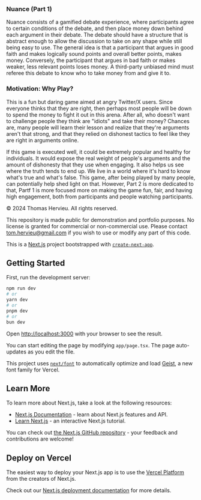 ### Nuance (Part 1)

Nuance consists of a gamified debate experience, where participants agree to certain conditions of the debate, and then place money down behind each argument in their debate. The debate should have a structure that is abstract enough to allow the discussion to take on any shape while still being easy to use. The general idea is that a participant that argues in good faith and makes logically sound points and overall better points, makes money. Conversely, the participant that argues in bad faith or makes weaker, less relevant points loses money. A third-party unbiased mind must referee this debate to know who to take money from and give it to.

### Motivation: Why Play?

This is a fun but daring game aimed at angry Twitter/X users. Since everyone thinks that they are right, then perhaps most people will be down to spend the money to fight it out in this arena. After all, who doesn't want to challenge people they think are "idiots" and take their money? Chances are, many people will learn their lesson and realize that they're arguments aren't that strong, and that they relied on dishonest tactics to feel like they are right in arguments online.

If this game is executed well, it could be extremely popular and healthy for individuals. It would expose the real weight of people's arguments and the amount of dishonesty that they use when engaging. It also helps us see where the truth tends to end up. We live in a world where it's hard to know what's true and what's false. This game, after being played by many people, can potentially help shed light on that. However, Part 2 is more dedicated to that, Partf 1 is more focused more on making the game fun, fair, and having high engagement, both from participants and people watching participants.

© 2024 Thomas Hervieu. All rights reserved.

This repository is made public for demonstration and portfolio purposes.
No license is granted for commercial or non-commercial use. Please contact
tom.hervieu@gmail.com if you wish to use or modify any part of this code.

This is a [Next.js](https://nextjs.org) project bootstrapped with [`create-next-app`](https://nextjs.org/docs/app/api-reference/cli/create-next-app).

## Getting Started

First, run the development server:

```bash
npm run dev
# or
yarn dev
# or
pnpm dev
# or
bun dev
```

Open [http://localhost:3000](http://localhost:3000) with your browser to see the result.

You can start editing the page by modifying `app/page.tsx`. The page auto-updates as you edit the file.

This project uses [`next/font`](https://nextjs.org/docs/app/building-your-application/optimizing/fonts) to automatically optimize and load [Geist](https://vercel.com/font), a new font family for Vercel.

## Learn More

To learn more about Next.js, take a look at the following resources:

- [Next.js Documentation](https://nextjs.org/docs) - learn about Next.js features and API.
- [Learn Next.js](https://nextjs.org/learn) - an interactive Next.js tutorial.

You can check out [the Next.js GitHub repository](https://github.com/vercel/next.js) - your feedback and contributions are welcome!

## Deploy on Vercel

The easiest way to deploy your Next.js app is to use the [Vercel Platform](https://vercel.com/new?utm_medium=default-template&filter=next.js&utm_source=create-next-app&utm_campaign=create-next-app-readme) from the creators of Next.js.

Check out our [Next.js deployment documentation](https://nextjs.org/docs/app/building-your-application/deploying) for more details.
